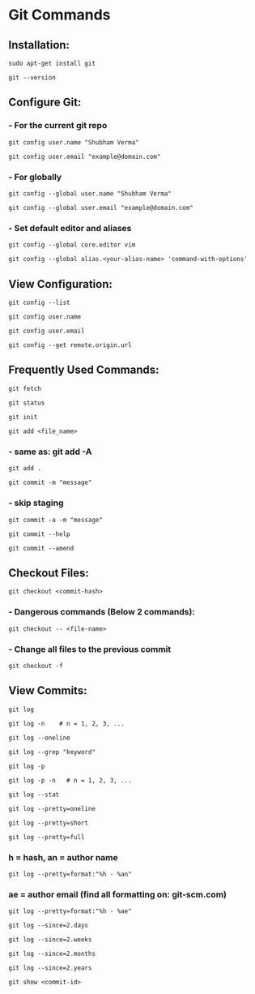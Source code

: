 # Git Commands
## Installation:
```
sudo apt-get install git
```
```
git --version
```
## Configure Git:
### - For the current git repo
```
git config user.name "Shubham Verma"
```
```
git config user.email "example@domain.com"
```
### - For globally
```
git config --global user.name "Shubham Verma"
```
```
git config --global user.email "example@domain.com"
```
### - Set default editor and aliases
```
git config --global core.editor vim
```
```
git config --global alias.<your-alias-name> 'command-with-options'
```
## View Configuration:
```
git config --list
```
```
git config user.name
```
```
git config user.email
```
```
git config --get remote.origin.url
```
## Frequently Used Commands:
```
git fetch
```
```
git status
```
```
git init
```
```
git add <file_name>
```
### - same as: git add -A
```
git add .
```
```
git commit -m "message"
```
### - skip staging
```
git commit -a -m "message"
```
```
git commit --help
```
```
git commit --amend
```
## Checkout Files:
```
git checkout <commit-hash>
```
### - Dangerous commands (Below 2 commands):
```
git checkout -- <file-name>
```
### - Change all files to the previous commit
```
git checkout -f
```
## View Commits:
```
git log
```
```
git log -n    # n = 1, 2, 3, ...
```
```
git log --oneline
```
```
git log --grep "keyword"
```
```
git log -p
```
```
git log -p -n   # n = 1, 2, 3, ...
```
```
git log --stat
```
```
git log --pretty=oneline
```
```
git log --pretty=short
```
```
git log --pretty=full
```
### h = hash, an = author name
```
git log --pretty=format:"%h - %an"
```
### ae = author email (find all formatting on: git-scm.com)
```
git log --pretty=format:"%h - %ae"
```
```
git log --since=2.days
```
```
git log --since=2.weeks
```
```
git log --since=2.months
```
```
git log --since=2.years
```
```
git show <commit-id>
```

















